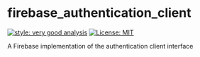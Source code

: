 # firebase_authentication_client

[![style: very good analysis][very_good_analysis_badge]][very_good_analysis_link]
[![License: MIT][license_badge]][license_link]

A Firebase implementation of the authentication client interface

[license_badge]: https://img.shields.io/badge/license-MIT-blue.svg
[license_link]: https://opensource.org/licenses/MIT
[very_good_analysis_badge]: https://img.shields.io/badge/style-very_good_analysis-B22C89.svg
[very_good_analysis_link]: https://pub.dev/packages/very_good_analysi
